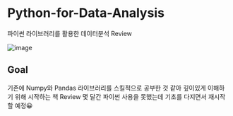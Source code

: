 # Python-for-Data-Analysis
파이썬 라이브러리를 활용한 데이터분석 Review

![image](https://user-images.githubusercontent.com/76461105/160317044-71ea1583-5cb6-4fe8-a7d2-bafd0a4e8e51.png)

## Goal
기존에 Numpy와 Pandas 라이브러리를 스킬적으로 공부한 것 같아 깊이있게 이해하기 위해 시작하는 책 Review
몇 달간 파이썬 사용을 못했는데 기초를 다지면서 재시작할 예정😀
